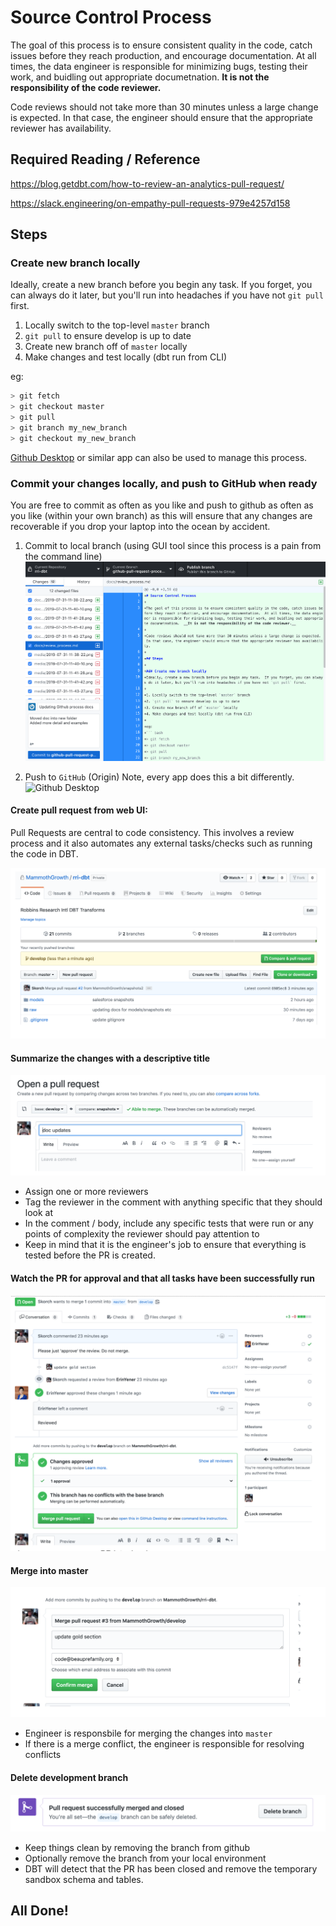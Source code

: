 # Source Control Process

The goal of this process is to ensure consistent quality in the code, catch issues before they reach production, and encourage documentation.  At all times, the data engineer is responsible for minimizing bugs, testing their work, and buidling out appropriate documetnation.  __It is not the responsibility of the code reviewer.__

Code reviews should not take more than 30 minutes unless a large change is expected.  In that case, the engineer should ensure that the appropriate reviewer has availability.

## Required Reading / Reference

https://blog.getdbt.com/how-to-review-an-analytics-pull-request/

https://slack.engineering/on-empathy-pull-requests-979e4257d158


## Steps

### Create new branch locally
Ideally, create a new branch before you begin any task.  If you forget, you can always do it later, but you'll run into headaches if you have not `git pull` first.

1. Locally switch to the top-level `master` branch
2. `git pull` to ensure develop is up to date
3. Create new branch off of `master` locally
4. Make changes and test locally (dbt run from CLI)

eg:
``` bash
> git fetch
> git checkout master
> git pull
> git branch my_new_branch
> git checkout my_new_branch
```

[Github Desktop](https://desktop.github.com/) or similar app can also be used to manage this process.

### Commit your changes locally, and push to GitHub when ready
You are free to commit as often as you like and push to github as often as you like (within your own branch) as this will ensure that any changes are recoverable if you drop your laptop into the ocean by accident.

1. Commit to local branch
(using GUI tool since this process is a pain from the command line)
![Github Desktop](media/2019-08-07-16-50-25.png)

2. Push to `GitHub` (Origin)
Note, every app does this a bit differently.![Github Desktop](2019-08-07-16-52-17.png)

#### Create pull request from web UI:
Pull Requests are central to code consistency.  This involves a review process and it also automates any external tasks/checks such as running the code in DBT.

![Create Pull Request](media/2019-07-31-11-38-22.png)

#### Summarize the changes with a descriptive title
![Ensure base is set to master](media/2019-07-31-11-40-10.png)
* Assign one or more reviewers
* Tag the reviewer in the comment with anything specific that they should look at
* In the comment / body, include any specific tests that were run or any points of complexity the reviewer should pay attention to
* Keep in mind that it is the engineer's job to ensure that everything is tested before the PR is created.

#### Watch the PR for approval and that all tasks have been successfully run
![](media/2019-07-31-11-41-28.png)

#### Merge into master
![](media/2019-07-31-11-41-42.png)
* Engineer is responsbile for merging the changes into `master`
* If there is a merge conflict, the engineer is responsible for resolving conflicts 

#### Delete development branch
![](media/2019-07-31-11-43-27.png)
* Keep things clean by removing the branch from github
* Optionally remove the branch from your local environment
* DBT will detect that the PR has been closed and remove the temporary sandbox schema and tables.

## All Done!
